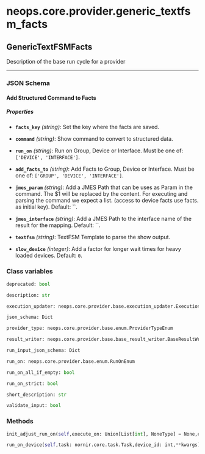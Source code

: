 # neops.core.provider.generic_textfsm_facts
## GenericTextFSMFacts
Description of the base run cycle for a provider

----------
### JSON Schema
#### Add Structured Command to Facts


##### Properties


- **`facts_key`** *(string)*: Set the key where the facts are saved.

- **`command`** *(string)*: Show command to convert to structured data.

- **`run_on`** *(string)*: Run on Group, Device or Interface. Must be one of: `['DEVICE', 'INTERFACE']`.

- **`add_facts_to`** *(string)*: Add Facts to Group, Device or Interface. Must be one of: `['GROUP', 'DEVICE', 'INTERFACE']`.

- **`jmes_param`** *(string)*: Add a JMES Path that can be uses as Param in the command.
                The $1 will be replaced by the content.
                For executing and parsing the command we expect a list.
                (access to device facts use facts. as initial key). Default: ``.

- **`jmes_interface`** *(string)*: Add a JMES Path to the interface name of the result for the mapping. Default: ``.

- **`textfsm`** *(string)*: TextFSM Template to parse the show output.

- **`slow_device`** *(integer)*: Add a factor for longer wait times for heavy loaded devices. Default: `0`.

### Class variables
```python
deprecated: bool
```
```python
description: str
```
```python
execution_updater: neops.core.provider.base.execution_updater.ExecutionUpdater
```
```python
json_schema: Dict
```
```python
provider_type: neops.core.provider.base.enum.ProviderTypeEnum
```
```python
result_writer: neops.core.provider.base.base_result_writer.BaseResultWriter
```
```python
run_input_json_schema: Dict
```
```python
run_on: neops.core.provider.base.enum.RunOnEnum
```
```python
run_on_all_if_empty: bool
```
```python
run_on_strict: bool
```
```python
short_description: str
```
```python
validate_input: bool
```
### Methods
```python
init_adjust_run_on(self,execute_on: Union[List[int], NoneType] = None,execute_on_type: Union[neops.core.provider.base.enum.RunOnEnum, NoneType] = None,dry_run: Union[bool, NoneType] = None,task_input_kwargs: Union[Dict[Any, Any], NoneType] = None,search_query: str = '',task_kwargs: Union[Dict[Any, Any], NoneType] = None,**kwargs) -> NoneType
```
```python
run_on_device(self,task: nornir.core.task.Task,device_id: int,**kwargs) -> Any
```